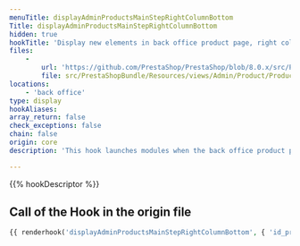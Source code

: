 ```yaml
---
menuTitle: displayAdminProductsMainStepRightColumnBottom
Title: displayAdminProductsMainStepRightColumnBottom
hidden: true
hookTitle: 'Display new elements in back office product page, right column of the Basic settings tab'
files:
    -
        url: 'https://github.com/PrestaShop/PrestaShop/blob/8.0.x/src/PrestaShopBundle/Resources/views/Admin/Product/ProductPage/Panels/essentials.html.twig'
        file: src/PrestaShopBundle/Resources/views/Admin/Product/ProductPage/Panels/essentials.html.twig
locations:
    - 'back office'
type: display
hookAliases: 
array_return: false
check_exceptions: false
chain: false
origin: core
description: 'This hook launches modules when the back office product page is displayed'

---
```


{{% hookDescriptor %}}

## Call of the Hook in the origin file

```php
{{ renderhook('displayAdminProductsMainStepRightColumnBottom', { 'id_product': productId }) }}
```
